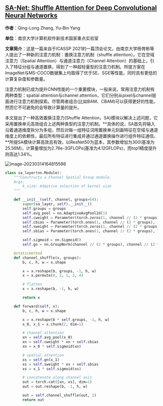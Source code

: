 ## [SA-Net: Shuffle Attention for Deep Convolutional Neural Networks](https://link.zhihu.com/?target=https%3A//arxiv.org/abs/2102.00240)

**作者**：Qing-Long Zhang, Yu-Bin Yang

**单位**：南京大学计算机软件新技术国家重点实验室

**文章简介**：这是一篇来自于ICASSP 2021的一篇顶会论文，由南京大学杨育彬等人提出了一种新的注意力机制：置换注意力机制（shuffle attention）。它在空域注意力（Spatial Attention）与通道注意力（Channel Attention）的基础上，引入了特征分组与通道置换，得到了一种超轻量型的注意力机制。所提方案在ImageNet与MS-COCO数据集上均取得了优于SE、SGE等性能，同时具有更低的计算复杂度和参数量。

注意力机制已成为提升CNN性能的一个重要模块，一般来说，常用注意力机制有两种类型：spatial attention与channel attention，它们分别从pixel与channel层面进行注意力机制探索。尽管两者组合(比如BAM、CBAM)可以获得更好的性能，然而它不可避免的会导致计算量的提升。

本文提出了一种高效置换注意力(Shuffle Attention，SA)模块以解决上述问题，它采用置换单元高效组合上述两种类型的注意力机制。**具体的说，SA首先将输入沿着通道维度拆分为多组，然后对每一组特征词用置换单元刻画特征在空域与通道维度上的依赖性，最后所有特征进行集成并通过通道置换操作进行组件特征通信。**所提SA模块计算高效且有效，以ResNet50为蓝本，其参数增加为300(基准为25.56M)，计算量增加为2.76e-3GFLOPs(基准为4.12GFLOPs)，而top1精度提升则高达1.34%。

![image-20230314164815598](E:\paper_summary\image\sanet.png)

```python
class sa_layer(nn.Module):
    """Constructs a Channel Spatial Group module.
    Args:
        k_size: Adaptive selection of kernel size
    """

    def __init__(self, channel, groups=64):
        super(sa_layer, self).__init__()
        self.groups = groups
        self.avg_pool = nn.AdaptiveAvgPool2d(1)
        self.cweight = Parameter(torch.zeros(1, channel // (2 * groups), 1, 1))
        self.cbias = Parameter(torch.ones(1, channel // (2 * groups), 1, 1))
        self.sweight = Parameter(torch.zeros(1, channel // (2 * groups), 1, 1))
        self.sbias = Parameter(torch.ones(1, channel // (2 * groups), 1, 1))

        self.sigmoid = nn.Sigmoid()
        self.gn = nn.GroupNorm(channel // (2 * groups), channel // (2 * groups))

    @staticmethod
    def channel_shuffle(x, groups):
        b, c, h, w = x.shape

        x = x.reshape(b, groups, -1, h, w)
        x = x.permute(0, 2, 1, 3, 4)

        # flatten
        x = x.reshape(b, -1, h, w)

        return x

    def forward(self, x):
        b, c, h, w = x.shape

        x = x.reshape(b * self.groups, -1, h, w)
        x_0, x_1 = x.chunk(2, dim=1)

        # channel attention
        xn = self.avg_pool(x_0)
        xn = self.cweight * xn + self.cbias
        xn = x_0 * self.sigmoid(xn)

        # spatial attention
        xs = self.gn(x_1)
        xs = self.sweight * xs + self.sbias
        xs = x_1 * self.sigmoid(xs)

        # concatenate along channel axis
        out = torch.cat([xn, xs], dim=1)
        out = out.reshape(b, -1, h, w)

        out = self.channel_shuffle(out, 2)
        return out
```



